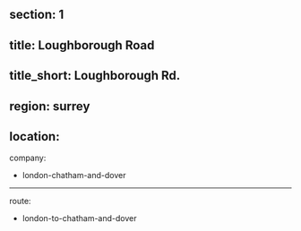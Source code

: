 section: 1
----
title: Loughborough Road
----
title_short: Loughborough Rd.
----
region: surrey
----
location: 
----
company:
- london-chatham-and-dover
----
route:
- london-to-chatham-and-dover
